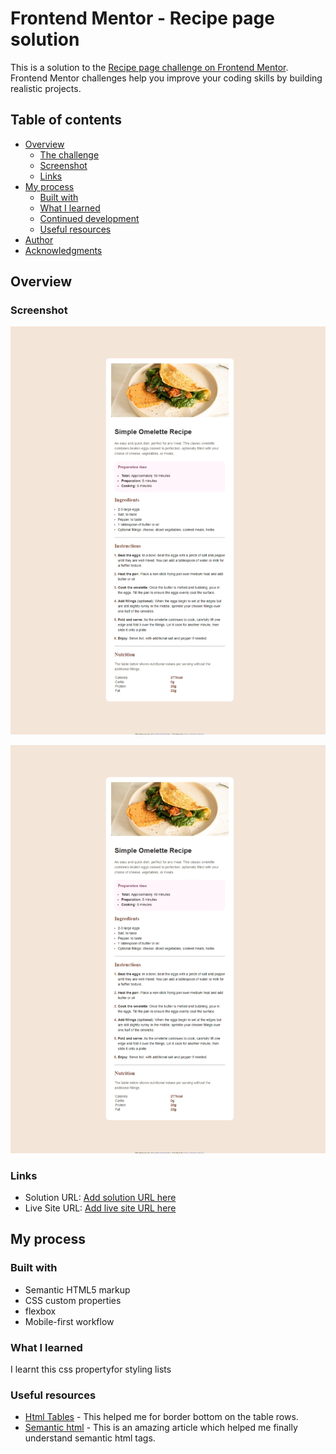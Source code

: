 # Frontend Mentor - Recipe page solution

This is a solution to the [Recipe page challenge on Frontend Mentor](https://www.frontendmentor.io/challenges/recipe-page-KiTsR8QQKm). Frontend Mentor challenges help you improve your coding skills by building realistic projects. 

## Table of contents

- [Overview](#overview)
  - [The challenge](#the-challenge)
  - [Screenshot](#screenshot)
  - [Links](#links)
- [My process](#my-process)
  - [Built with](#built-with)
  - [What I learned](#what-i-learned)
  - [Continued development](#continued-development)
  - [Useful resources](#useful-resources)
- [Author](#author)
- [Acknowledgments](#acknowledgments)


## Overview

### Screenshot
![desktop view](image.png)

![mobile view](image-1.png)

### Links

- Solution URL: [Add solution URL here](https://your-solution-url.com)
- Live Site URL: [Add live site URL here](https://your-live-site-url.com)

## My process

### Built with

- Semantic HTML5 markup
- CSS custom properties
- flexbox
- Mobile-first workflow

### What I learned
I learnt this css propertyfor styling lists
<!-- li::marker{
    font-weight: 700;
} -->


### Useful resources

- [Html Tables](https://www.w3schools.com/html/html_tables.asp) - This helped me for border bottom on the table rows.
- [Semantic html](https://www.pluralsight.com/resources/blog/guides/semantic-html#:~:text=Semantic%20HTML%20Page%20Layout&text=header%2C%20main%2C%20and%20footer%20tags,webpages%20into%20tangible%20sections%20difficult.) - This is an amazing article which helped me finally understand semantic html tags.





